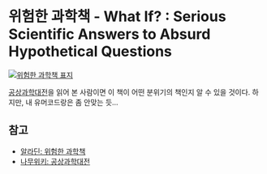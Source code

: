 # 위험한 과학책 - What If? : Serious Scientific Answers to Absurd Hypothetical Questions

[![위험한 과학책 표지][aladin-위험한과학책-image]][aladin-위험한과학책]

[공상과학대전][namuwiki-공상과학대전]을 읽어 본 사람이면 이 책이 어떤 분위기의 책인지 알 수 있을 것이다. 하지만, 내 유머코드랑은 좀 안맞는 듯...

## 참고

* [알라딘: 위험한 과학책][aladin-위험한과학책]
* [나무위키: 공상과학대전][namuwiki-공상과학대전]

[aladin-위험한과학책-image]: <https://image.aladin.co.kr/product/5683/69/cover500/8952773322_2.jpg>

[aladin-위험한과학책]: <https://www.aladin.co.kr/shop/wproduct.aspx?ItemId=56836932>

[namuwiki-공상과학대전]: <https://namu.wiki/w/%EA%B3%B5%EC%83%81%EA%B3%BC%ED%95%99%EB%8C%80%EC%A0%84>
